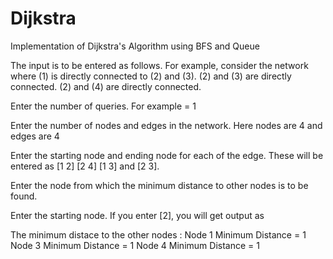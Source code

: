 # Dijkstra
Implementation of Dijkstra's Algorithm using BFS and Queue

The input is to be entered as follows.
For example, consider the network where (1) is directly connected to (2) and (3). (2) and (3) are directly connected. (2) and (4) are directly connected.

Enter the number of queries. For example = 1

Enter the number of nodes and edges in the network. Here nodes are 4 and edges are 4

Enter the starting node and ending node for each of the edge. 
These will be entered as [1 2] [2 4] [1 3] and [2 3].

Enter the node from which the minimum distance to other nodes is to be found.

Enter the starting node. 
If you enter [2], you will get output as 

The minimum distace to the other nodes :
Node 1 Minimum Distance = 1
Node 3 Minimum Distance = 1
Node 4 Minimum Distance = 1
